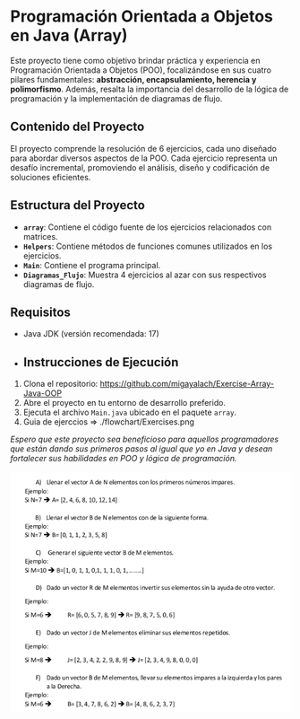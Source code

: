 # Programación Orientada a Objetos en Java (Array)
Este proyecto tiene como objetivo brindar práctica y experiencia en Programación Orientada a Objetos (POO), focalizándose en sus cuatro pilares fundamentales: **abstracción, encapsulamiento, herencia y polimorfismo**. Además, resalta la importancia del desarrollo de la lógica de programación y la implementación de diagramas de flujo.

## Contenido del Proyecto

El proyecto comprende la resolución de 6 ejercicios, cada uno diseñado para abordar diversos aspectos de la POO. Cada ejercicio representa un desafío incremental, promoviendo el análisis, diseño y codificación de soluciones eficientes.

## Estructura del Proyecto

- **`array`**: Contiene el código fuente de los ejercicios relacionados con matrices.
- **`Helpers`**: Contiene métodos de funciones comunes utilizados en los ejercicios.
- **`Main`**: Contiene el programa principal.
- **`Diagramas_Flujo`**: Muestra 4 ejercicios al azar con sus respectivos diagramas de flujo.

## Requisitos

- Java JDK (versión recomendada: 17)

- ## Instrucciones de Ejecución

1. Clona el repositorio:
https://github.com/migayalach/Exercise-Array-Java-OOP
3. Abre el proyecto en tu entorno de desarrollo preferido.
4. Ejecuta el archivo `Main.java` ubicado en el paquete `array`.
5. Guia de ejerccios =>
    ./flowchart/Exercises.png

*Espero que este proyecto sea beneficioso para aquellos programadores que están dando sus primeros pasos al igual que yo en Java y desean fortalecer sus habilidades en POO y lógica de programación.*
<br><br><img src="./flowchart/Exercises.png" alt="Lista de ejerccios" width="700"/><br><br>
